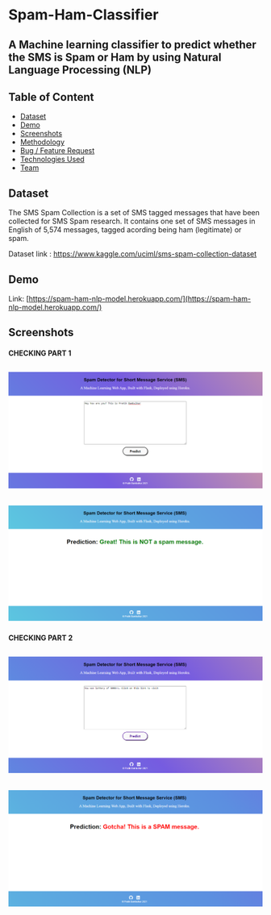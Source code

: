 # Spam-Ham-Classifier 
## A Machine learning classifier to predict whether the SMS is Spam or Ham by using Natural Language Processing (NLP)

## Table of Content

  * [Dataset](#dataset)
  * [Demo](#demo)
  * [Screenshots](#screenshots)
  * [Methodology](#methodology)
  * [Bug / Feature Request](#bug--feature-request)
  * [Technologies Used](#technologies-used)
  * [Team](#team)
  
## Dataset
The SMS Spam Collection is a set of SMS tagged messages that have been collected for SMS Spam research. It contains one set of SMS messages in English of 5,574 messages, tagged acording being ham (legitimate) or spam.

Dataset link : https://www.kaggle.com/uciml/sms-spam-collection-dataset

## Demo
Link: [https://spam-ham-nlp-model.herokuapp.com/](https://spam-ham-nlp-model.herokuapp.com/)

## Screenshots

#### CHECKING PART 1 
<a href="url"><img src="https://github.com/Pratik180198/Spam-Ham/blob/master/Screenshots/Screenshot%20(69).png"></a>
--------------------------------------------------------------------------------------------------------------------
<a href="url"><img src="https://github.com/Pratik180198/Spam-Ham/blob/master/Screenshots/Screenshot%20(70).png"></a>
--------------------------------------------------------------------------------------------------------------------
#### CHECKING PART 2
<a href="url"><img src="https://github.com/Pratik180198/Spam-Ham/blob/master/Screenshots/Screenshot%20(72).png"></a>
--------------------------------------------------------------------------------------------------------------------
<a href="url"><img src="https://github.com/Pratik180198/Spam-Ham/blob/master/Screenshots/Screenshot%20(71).png"></a>
--------------------------------------------------------------------------------------------------------------------


